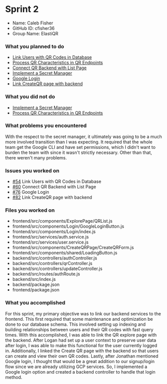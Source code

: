 # Sprint 2

- Name: Caleb Fisher
- GitHub ID: cfisher36
- Group Name: ElastiQR

### What you planned to do
* [Link Users with QR Codes in Database](https://github.com/ElastiQR/ElastiQR/issues/54)
* [Process QR Characteristics in QR Endpoints](https://github.com/ElastiQR/ElastiQR/issues/55)
* [Connect QR Backend with List Page](https://github.com/ElastiQR/ElastiQR/issues/60)
* [Implement a Secret Manager](https://github.com/ElastiQR/ElastiQR/issues/67)
* [Google Login](https://github.com/ElastiQR/ElastiQR/issues/76)
* [Link CreateQR page with backend](https://github.com/ElastiQR/ElastiQR/issues/82)

### What you did not do
* [Implement a Secret Manager](https://github.com/ElastiQR/ElastiQR/issues/67)
* [Process QR Characteristics in QR Endpoints](https://github.com/ElastiQR/ElastiQR/issues/55)

### What problems you encountered
With the respect to the secret manager, it ultimately was going to be a much more involved transition than I was expecting. It required that the whole team get the Google CLI and have set permissions, which I didn't want to burden the team with since it wasn't strictly necessary. Other than that, there weren't many problems.

### Issues you worked on
- [#54](https://github.com/ElastiQR/ElastiQR/issues/54) Link Users with QR Codes in Database
- [#60](https://github.com/ElastiQR/ElastiQR/issues/60) Connect QR Backend with List Page
- [#76](https://github.com/ElastiQR/ElastiQR/issues/76) Google Login
- [#82](https://github.com/ElastiQR/ElastiQR/issues/82) Link CreateQR page with backend

### Files you worked on
- frontend/src/components/ExplorePage/QRList.js
- frontend/src/components/Login/GoogleLoginButton.js
- frontend/src/components/Login/index.js
- frontend/src/services/auth.service.js
- frontend/src/services/user.service.js
- frontend/src/components/CreateQRPage/CreateQRForm.js
- frontend/src/components/shared/LoadingButton.js
- backend/src/controllers/authController.js
- backend/src/controllers/qrController.js
- backend/src/controllers/updateController.js
- backend/src/routes/authRoute.js
- backend/src/index.js
- backend/package.json
- frontend/package.json

### What you accomplished
For this sprint, my primary objective was to link our backend services to the frontend. This first required that some maintenance and optimization be done to our database schema. This involved setting up indexing and building relationships between users and their QR codes with fast query times. With this accomplished, I was able to link the QR explore page with the backend. After Logan had set up a user context to preserve user data after login, I was able to make this functional for the user currently logged in. Additionally, I linked the Create QR page with the backend so that users can create and view their own QR codes. Lastly, after Jonathan mentioned Google login, I thought that would be a great addition to our signup/login flow since we are already utilizing GCP services. So, I implemented a Google login option and created a backend controller to handle that login method.
